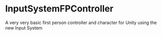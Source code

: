 # InputSystemFPController
A very very basic first person controller and character for Unity using the new Input System
